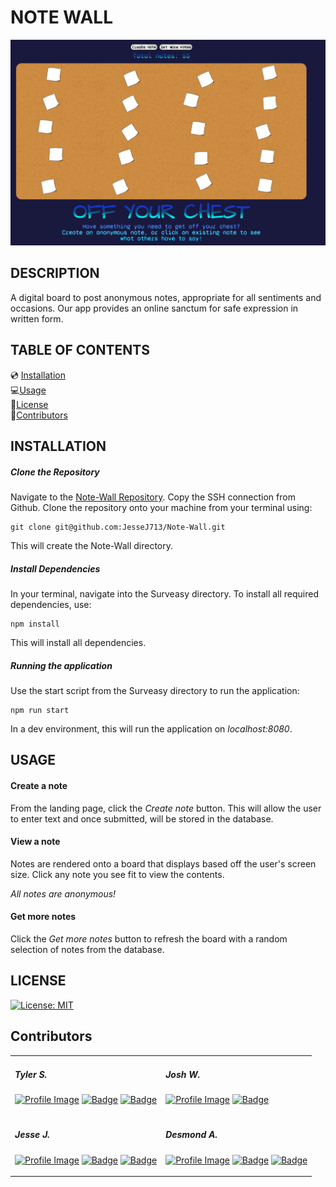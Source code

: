 # NOTE WALL

![Landing Page](./public/assets/img/off-your-chest-screenshot.PNG)

## DESCRIPTION

A digital board to post anonymous notes, appropriate for all sentiments and occasions. Our app provides an online sanctum for safe expression in written form.

## TABLE OF CONTENTS

💿 [Installation](#installation) <br>
💻[Usage](#usage) <br>
📜[License](#license) <br>
👥[Contributors](#contributors) <br>

## INSTALLATION

##### Clone the Repository

Navigate to the [Note-Wall Repository](https://github.com/JesseJ713/Note-Wall). Copy the SSH connection from Github. Clone the repository onto your machine from your terminal using:

    git clone git@github.com:JesseJ713/Note-Wall.git

This will create the Note-Wall directory.

##### Install Dependencies

In your terminal, navigate into the Surveasy directory. To install all required dependencies, use:

    npm install

This will install all dependencies.

##### Running the application

Use the start script from the Surveasy directory to run the application:

    npm run start

In a dev environment, this will run the application on _localhost:8080_.

## USAGE

#### Create a note

From the landing page, click the _Create note_ button. This will allow the user to enter text and once submitted, will be stored in the database.

#### View a note

Notes are rendered onto a board that displays based off the user's screen size. Click any note you see fit to view the contents.

_All notes are anonymous!_

#### Get more notes

Click the _Get more notes_ button to refresh the board with a random selection of notes from the database.

## LICENSE

[![License: MIT](https://img.shields.io/badge/License-MIT-yellow.svg)](https://opensource.org/licenses/MIT)

## Contributors

<table>
<tr>
<td style="border: none">
  
##### Tyler S.
<a href="https://github.com/Sakiskid">![Profile Image](https://github.com/Sakiskid.png?size=50)</a> 
<a href="https://www.linkedin.com/in/tyler-smith-atx/">![Badge](https://img.shields.io/badge/LinkedIn--3480eb)</a> <a href="https://github.com/Sakiskid">![Badge](https://img.shields.io/badge/Github--40c256)</a>

</td>
<td style="border: none">

##### Josh W.

<a href="https://github.com/josh-wilson6289">![Profile Image](https://github.com/josh-wilson6289.png?size=50)</a>
<a href="https://github.com/josh-wilson6289">![Badge](https://img.shields.io/badge/Github--40c256)</a>

</td>
</tr>

<tr>
<td style="border: none">

##### Jesse J.

<a href="https://github.com/JesseJ713">![Profile Image](https://github.com/JesseJ713.png?size=50)</a>
<a href="https://www.linkedin.com/in/jesse-jackson-atx/">![Badge](https://img.shields.io/badge/LinkedIn--3480eb)</a> <a href="https://github.com/JesseJ713">![Badge](https://img.shields.io/badge/Github--40c256)</a>

</td>
<td style="border: none">

##### Desmond A.

<a href="https://github.com/DesmondAldridge">![Profile Image](https://github.com/DesmondAldridge.png?size=50)</a>
<a href="https://www.linkedin.com/in/desmond-aldridge-4917b61b1/">![Badge](https://img.shields.io/badge/LinkedIn--3480eb)</a> <a href="https://github.com/DesmondAldridge">![Badge](https://img.shields.io/badge/Github--40c256)</a>

</td>
</tr>
</table>
